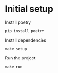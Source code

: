 # Initial setup

Install poetry

`pip install poetry`

Install dependencies

`make setup`

Run the project

`make run`
